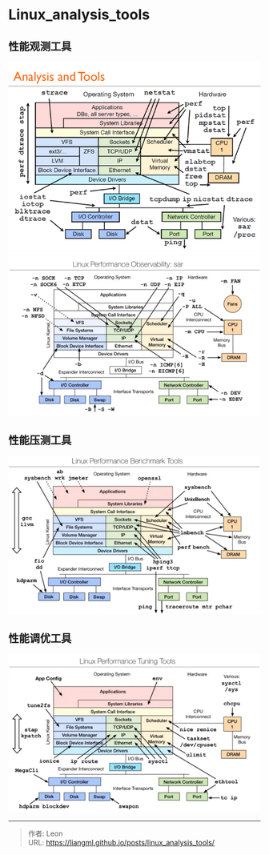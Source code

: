 # Linux_analysis_tools

## 性能观测工具
![](/images/analysis_tools.png)<br>
![](/images/linux_profomance_sar.png)

## 性能压测工具
![](/images/linux_perfomance_benchmark_tools.png)

## 性能调优工具
![](/images/linux_performance_tuning_tools.png)

---

> 作者: Leon  
> URL: https://liangml.github.io/posts/linux_analysis_tools/  

